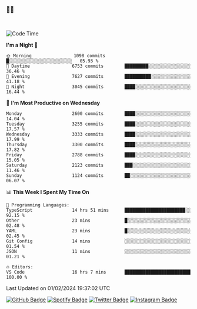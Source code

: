 ### 🤙🍺

<!-- <a href="https://github-readme-stats.vercel.app/api?username=hzak2xx&count_private=true&show_icons=true&theme=dracula">
  <img align="center" src="https://github-readme-stats.vercel.app/api?username=hzak2xx&count_private=true&show_icons=true&theme=dracula" />
</a>
</br> -->
</br>

<!--START_SECTION:waka-->
![Code Time](http://img.shields.io/badge/Code%20Time-3%2C022%20hrs%2016%20mins-blue)

**I'm a Night 🦉** 

```text
🌞 Morning                1098 commits        █░░░░░░░░░░░░░░░░░░░░░░░░   05.93 % 
🌆 Daytime                6753 commits        █████████░░░░░░░░░░░░░░░░   36.46 % 
🌃 Evening                7627 commits        ██████████░░░░░░░░░░░░░░░   41.18 % 
🌙 Night                  3045 commits        ████░░░░░░░░░░░░░░░░░░░░░   16.44 % 
```
📅 **I'm Most Productive on Wednesday** 

```text
Monday                   2600 commits        ████░░░░░░░░░░░░░░░░░░░░░   14.04 % 
Tuesday                  3255 commits        ████░░░░░░░░░░░░░░░░░░░░░   17.57 % 
Wednesday                3333 commits        ████░░░░░░░░░░░░░░░░░░░░░   17.99 % 
Thursday                 3300 commits        ████░░░░░░░░░░░░░░░░░░░░░   17.82 % 
Friday                   2788 commits        ████░░░░░░░░░░░░░░░░░░░░░   15.05 % 
Saturday                 2123 commits        ███░░░░░░░░░░░░░░░░░░░░░░   11.46 % 
Sunday                   1124 commits        ██░░░░░░░░░░░░░░░░░░░░░░░   06.07 % 
```


📊 **This Week I Spent My Time On** 

```text
💬 Programming Languages: 
TypeScript               14 hrs 51 mins      ███████████████████████░░   92.15 % 
Other                    23 mins             █░░░░░░░░░░░░░░░░░░░░░░░░   02.48 % 
YAML                     23 mins             █░░░░░░░░░░░░░░░░░░░░░░░░   02.45 % 
Git Config               14 mins             ░░░░░░░░░░░░░░░░░░░░░░░░░   01.54 % 
JSON                     11 mins             ░░░░░░░░░░░░░░░░░░░░░░░░░   01.21 % 

🔥 Editors: 
VS Code                  16 hrs 7 mins       █████████████████████████   100.00 % 
```


 Last Updated on 01/02/2024 19:37:02 UTC
<!--END_SECTION:waka-->

[![GitHub Badge](https://img.shields.io/badge/GitHub-100000?style=for-the-badge&logo=github&logoColor=white)](https://github.com/hzak2xx)
[![Spotify Badge](https://img.shields.io/badge/Spotify-1ED760?&style=for-the-badge&logo=spotify&logoColor=white)](https://open.spotify.com/user/uf90s6sbbh75a1mt44clkhkvf)
[![Twitter Badge](https://img.shields.io/badge/Twitter-1DA1F2?style=for-the-badge&logo=twitter&logoColor=white)](https://twitter.com/hzak2xx)
[![Instagram Badge](https://img.shields.io/badge/Instagram-E4405F?style=for-the-badge&logo=instagram&logoColor=white)](https://www.instagram.com/hzak2xx/)
